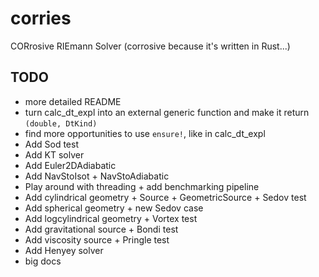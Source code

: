 # corries

CORrosive RIEmann Solver (corrosive because it's written in Rust...)

## TODO

- more detailed README
- turn calc_dt_expl into an external generic function and make it return `(double, DtKind)`
- find more opportunities to use `ensure!`, like in calc_dt_expl
- Add Sod test
- Add KT solver
- Add Euler2DAdiabatic
- Add NavStoIsot + NavStoAdiabatic
- Play around with threading + add benchmarking pipeline
- Add cylindrical geometry + Source + GeometricSource + Sedov test
- Add spherical geometry + new Sedov case
- Add logcylindrical geometry + Vortex test
- Add gravitational source + Bondi test
- Add viscosity source + Pringle test
- Add Henyey solver
- big docs
